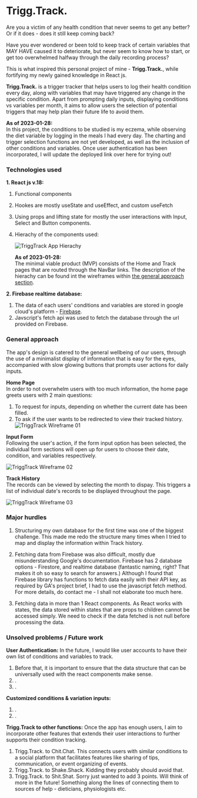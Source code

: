 # Trigg.Track.

Are you a victim of any health condition that never seems to get any better? Or if it does - does it still keep coming back?

Have you ever wondered or been told to keep track of certain variables that MAY HAVE caused it to deteriorate, but never seem to know how to start, or get too overwhelmed halfway through the daily recording process?

This is what inspired this personal project of mine - **Trigg.Track.**, while fortifying my newly gained knowledge in React js.

**Trigg.Track.** is a trigger tracker that helps users to log their health condition every day, along with variables that may have triggered any change in the specific condition. Apart from prompting daily inputs, displaying conditions vs variables per month, it aims to allow users the selection of potential triggers that may help plan their future life to avoid them.

**As of 2023-01-28:**\
In this project, the conditions to be studied is my eczema, while observing the diet variable by logging in the meals I had every day. The charting and trigger selection functions are not yet developed, as well as the inclusion of other conditions and variables. Once user authentication has been incorporated, I will update the deployed link over here for trying out!

### Technologies used

**1. React js v.18:**

1. Functional components
2. Hookes are mostly useState and useEffect, and custom useFetch
3. Using props and lifting state for mostly the user interactions with Input, Select and Button components.
4. Hierachy of the components used:
   <!-- image links [alt:] (url "title") -->

   ![TriggTrack App Hierachy](https://i.imgur.com/6Znqjfk.png "TriggTrack Hierachy")

   **As of 2023-01-28:**\
   The minimal viable product (MVP) consists of the Home and Track pages that are routed through the NavBar links. The description of the hierachy can be found int the wireframes within [the general approach section](#general-approach).

**2. Firebase realtime database:**

1. The data of each users' conditions and variables are stored in google cloud's platform - [Firebase](https://firebase.google.com/).
2. Javscript's fetch api was used to fetch the database through the url provided on Firebase.

### General approach

The app's design is catered to the general wellbeing of our users, through the use of a minimalist display of information that is easy for the eyes, accompanied with slow glowing buttons that prompts user actions for daily inputs.

**Home Page**\
In order to not overwhelm users with too much information, the home page greets users with 2 main questions:

1. To request for inputs, depending on whether the current date has been filled.
2. To ask if the user wants to be redirected to view their tracked history.
   ![TriggTrack Wireframe 01](https://i.imgur.com/QSmm5yz.png "TriggTrack Wireframe 01")

**Input Form**\
Following the user's action, if the form input option has been selected, the individual form sections will open up for users to choose their date, condition, and variables respectively.

![TriggTrack Wireframe 02](https://i.imgur.com/vD9weMl.png "TriggTrack Wireframe 02")

**Track History**\
The records can be viewed by selecting the month to dispay. This triggers a list of individual date's records to be displayed throughout the page.

![TriggTrack Wireframe 03](https://i.imgur.com/kjIrA96.png "TriggTrack Wireframe 03")

### Major hurdles

1. Structuring my own database for the first time was one of the biggest challenge. This made me redo the structure many times when I tried to map and display the information within Track history.

2. Fetching data from Firebase was also difficult, mostly due misunderstanding Google's documentation. Firebase has 2 database options - Firestore, and realtime database (fantastic naming, right? That makes it oh so easy to search for answers.) Although I found that Firebase library has functions to fetch data easily with their API key, as required by GA's project brief, I had to use the javascript fetch method. For more details, do contact me - I shall not elaborate too much here.

3. Fetching data in more than 1 React components. As React works with states, the data stored within states that are props to children cannot be accessed simply. We need to check if the data fetched is not null before processing the data.

### Unsolved problems / Future work

**User Authentication:**
In the future, I would like user accounts to have their own list of conditions and variables to track.

1. Before that, it is important to ensure that the data structure that can be universally used with the react components make sense.
2. .
3. .

**Customized conditions & variation inputs:**

1. .
2. .

**Trigg.Track to other functions:**
Once the app has enough users, I aim to incorporate other features that extends their user interactions to further supports their condition tracking.

1. Trigg.Track. to Chit.Chat. This connects users with similar conditions to a social platform that facilitates features like sharing of tips, communication, or event organizing of events.
2. Trigg.Track. to Shake.Shack. Kidding they probably should avoid that.
3. Trigg.Track. to Shit.Shat. Sorry just wanted to add 3 points. Will think of more in the future! Something along the lines of connecting them to sources of help - dieticians, physiologists etc.
